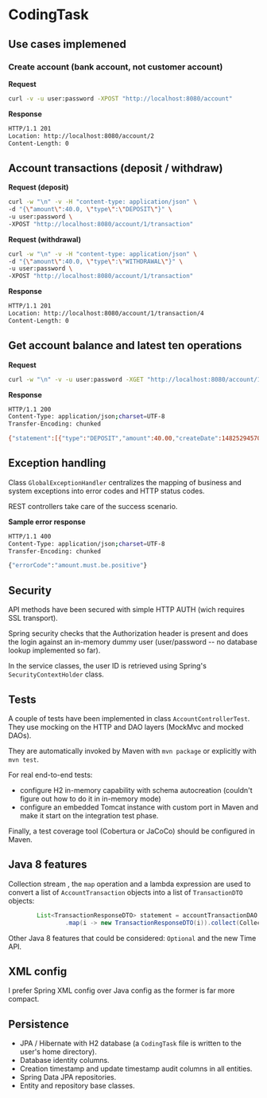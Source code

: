 # CodingTask


## Use cases implemened

### Create account (bank account, not customer account)

**Request**

```bash
curl -v -u user:password -XPOST "http://localhost:8080/account"
```
**Response**
```bash
HTTP/1.1 201
Location: http://localhost:8080/account/2
Content-Length: 0
```
## Account transactions (deposit / withdraw)

**Request (deposit)**
```bash
curl -w "\n" -v -H "content-type: application/json" \
-d "{\"amount\":40.0, \"type\":\"DEPOSIT\"}" \
-u user:password \
-XPOST "http://localhost:8080/account/1/transaction"
```

**Request (withdrawal)**
```bash
curl -w "\n" -v -H "content-type: application/json" \
-d "{\"amount\":40.0, \"type\":\"WITHDRAWAL\"}" \
-u user:password \
-XPOST "http://localhost:8080/account/1/transaction"
```
**Response**
```bash
HTTP/1.1 201
Location: http://localhost:8080/account/1/transaction/4
Content-Length: 0
```

## Get account balance and latest ten operations

**Request**
```bash
curl -w "\n" -v -u user:password -XGET "http://localhost:8080/account/1"
```
**Response**
```bash
HTTP/1.1 200
Content-Type: application/json;charset=UTF-8
Transfer-Encoding: chunked

{"statement":[{"type":"DEPOSIT","amount":40.00,"createDate":1482529457005},{"type":"WITHDRAWAL","amount":40.00,"createDate":1482513247789},{"type":"DEPOSIT","amount":40.00,"createDate":1482513232229},{"type":"DEPOSIT","amount":15.00,"createDate":1482498830576}],"balance":55.00}
```
## Exception handling

Class `GlobalExceptionHandler` centralizes the mapping of business and system exceptions into error codes and HTTP status codes.

REST controllers take care of the success scenario.

**Sample error response**
```bash
HTTP/1.1 400
Content-Type: application/json;charset=UTF-8
Transfer-Encoding: chunked

{"errorCode":"amount.must.be.positive"}
```
## Security

API methods have been secured with simple HTTP AUTH (wich requires SSL transport).

Spring security checks that the Authorization header is present and does the login against an in-memory dummy user (user/password -- no database lookup implemented so far).

In the service classes, the user ID is retrieved using Spring's `SecurityContextHolder` class.

## Tests

A couple of tests have been implemented in class `AccountControllerTest`.
They use mocking on the HTTP and DAO layers (MockMvc and mocked DAOs).

They are automatically invoked by Maven with `mvn package` or explicitly with `mvn test`.

For real end-to-end tests:
* configure  H2 in-memory capability with schema autocreation (couldn't figure out how to do it in in-memory mode)
* configure an embedded Tomcat instance with custom port in Maven and make it start on the integration test phase.

Finally, a test coverage tool (Cobertura or JaCoCo) should be configured in Maven.

## Java 8 features

Collection stream , the `map` operation and a lambda expression are used to convert a list of `AccountTransaction` objects into a list of `TransactionDTO` objects:
```java
		List<TransactionResponseDTO> statement = accountTransactionDAO.findTop10ByAccountOrderByCreateDateDesc(account)
				.map(i -> new TransactionResponseDTO(i)).collect(Collectors.toList());
 ```

 Other Java 8 features that could be considered: `Optional` and the new Time API.

## XML config

I prefer Spring XML config over Java config as the former is far more compact.

## Persistence

* JPA / Hibernate with H2 database (a `CodingTask` file is written to the user's home directory).
* Database identity columns.
* Creation timestamp and update timestamp audit columns in all entities.
* Spring Data JPA repositories.
* Entity and repository base classes.
